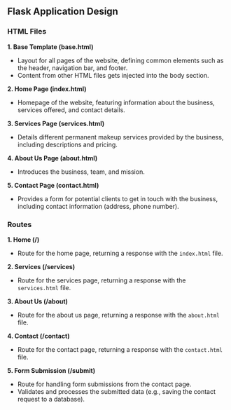 ## Flask Application Design

### HTML Files

**1. Base Template (base.html)**

- Layout for all pages of the website, defining common elements such as the header, navigation bar, and footer.
- Content from other HTML files gets injected into the body section.

**2. Home Page (index.html)**

- Homepage of the website, featuring information about the business, services offered, and contact details.

**3. Services Page (services.html)**

- Details different permanent makeup services provided by the business, including descriptions and pricing.

**4. About Us Page (about.html)**

- Introduces the business, team, and mission.

**5. Contact Page (contact.html)**

- Provides a form for potential clients to get in touch with the business, including contact information (address, phone number).

### Routes

**1. Home (/)**

- Route for the home page, returning a response with the `index.html` file.

**2. Services (/services)**

- Route for the services page, returning a response with the `services.html` file.

**3. About Us (/about)**

- Route for the about us page, returning a response with the `about.html` file.

**4. Contact (/contact)**

- Route for the contact page, returning a response with the `contact.html` file.

**5. Form Submission (/submit)**

- Route for handling form submissions from the contact page.
- Validates and processes the submitted data (e.g., saving the contact request to a database).